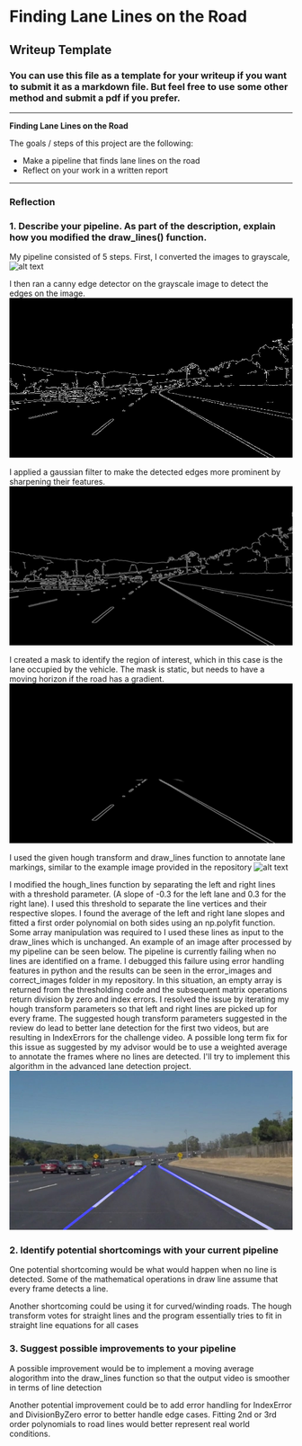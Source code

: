 # **Finding Lane Lines on the Road** 

## Writeup Template

### You can use this file as a template for your writeup if you want to submit it as a markdown file. But feel free to use some other method and submit a pdf if you prefer.

---

**Finding Lane Lines on the Road**

The goals / steps of this project are the following:
* Make a pipeline that finds lane lines on the road
* Reflect on your work in a written report


[//]: # (Image References)

[image1]: ./examples/grayscale.jpg "Grayscale"
[image2]: ./examples/canny.jpg "Canny"
[image3]: ./examples/gauss.jpg "Gauss"
[image4]: ./examples/mask.jpg "Mask"
[image5]: ./examples/line-segments-example.jpg "Lane Markings"
[image6]: ./examples/final.jpg "Extrapolated Road Lines"

---

### Reflection

### 1. Describe your pipeline. As part of the description, explain how you modified the draw_lines() function.

My pipeline consisted of 5 steps. First, I converted the images to grayscale, 
![alt text][image1]

I then ran a canny edge detector on the grayscale image to detect the edges on the image. 
![alt text][image2]

I applied a gaussian filter to make the detected edges more prominent by sharpening their features. 
![alt text][image3]

I created a mask to identify the region of interest, which in this case is the lane occupied by the vehicle. The mask is static, but needs to have a moving horizon if the road has 
a gradient. 
![alt text][image4]

I used the given hough transform and draw_lines function to annotate lane markings, similar to the example image provided in the repository 
![alt text][image5]

I modified the hough_lines function by separating the left and right lines with a threshold parameter. (A slope of -0.3  for the left lane and 0.3 for the right lane). I used this threshold to separate the line vertices and 
their respective slopes. I found the average of  the left and right lane slopes and fitted a first order polynomial on both sides using an np.polyfit function. Some array manipulation was
required to  I used these lines as input to the draw_lines which is unchanged. An example of an image after processed 
by my pipeline can be seen below. The pipeline is currently failing when no lines are identified on a frame. I debugged this failure using error handling features in python and the results can be 
seen in the error_images and correct_images folder in my repository. In this situation, an empty array is returned from the thresholding code
and the subsequent matrix operations return division by zero and index errors. I resolved the issue by iterating my hough transform parameters so that left and right lines are picked
up for every frame. The suggested hough transform parameters suggested in the review do lead to better lane detection for the first two videos, but are resulting in IndexErrors for the
challenge video. A possible long term fix for this issue as suggested by my advisor would be to use a weighted average to annotate the frames where no lines are detected. I'll try to 
implement this algorithm in the advanced lane detection project.
![alt text][image6]

### 2. Identify potential shortcomings with your current pipeline


One potential shortcoming would be what would happen when no line is detected. Some of the mathematical operations in draw line assume that every frame detects a line. 


Another shortcoming could be using it for curved/winding roads. The hough transform votes for straight lines and the program essentially tries to fit in straight line equations for all 
cases


### 3. Suggest possible improvements to your pipeline

A possible improvement would be to implement a moving average alogorithm into the draw_lines function so that the output video is smoother in terms of line detection

Another potential improvement could be to add error handling for IndexError and DivisionByZero error to better handle edge cases. Fitting 2nd or 3rd order polynomials to road lines 
would better represent real world conditions.  
